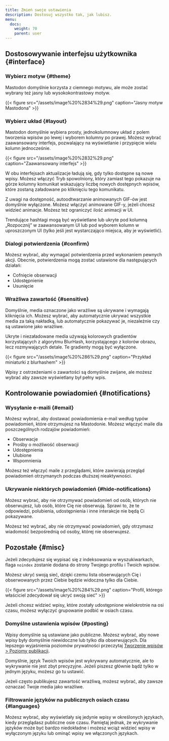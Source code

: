```yaml
---
title: Zmień swoje ustawienia
description: Dostosuj wszystko tak, jak lubisz.
menu:
  docs:
    weight: 70
    parent: user
---
```


## Dostosowywanie interfejsu użytkownika {#interface}

### Wybierz motyw {#theme}

Mastodon domyślnie korzysta z ciemnego motywu, ale może zostać wybrany też jasny lub wysokokontrastowy motyw.

{{< figure src="/assets/image%20%2834%29.png" caption="Jasny motyw Mastodona" >}}

### Wybierz układ {#layout}

Mastodon domyślnie wybiera prosty, jednokolumnowy układ z polem tworzenia wpisów po lewej i wyborem kolumny po prawej. Możesz wybrać zaawansowany interfejs, pozwalający na wyświetlanie i przypięcie wielu kolumn jednocześnie.

{{< figure src="/assets/image%20%2832%29.png" caption="Zaawansowany interfejs" >}}

W obu interfejsach aktualizacje ładują się, gdy tylko dostępne są nowe wpisy. Możesz włączyć Tryb spowolniony, który zamiast tego pokazuje na górze kolumny komunikat wskazujący liczbę nowych dostępnych wpisów, które zostaną załadowane po kliknięciu tego komunikatu.

Z uwagi na dostępność, autoodtwarzanie animowanych GIF-ów jest domyślnie wyłączone. Możesz włączyć animowane GIF-y, jeżeli chcesz widzieć animacje. Możesz też ograniczyć ilość animacji w UI.

Trendujące hashtagi mogą być wyświetlane lub ukryte pod kolumną „Rozpocznij” w zaawansowanym UI lub pod wyborem kolumn w uproszczonym UI \(tylko jeśli jest wystarczająco miejsca, aby je wyświetlić\).

### Dialogi potwierdzenia {#confirm}

Możesz wybrać, aby wymagać potwierdzenia przed wykonaniem pewnych akcji. Obecnie, potwierdzenia mogą zostać ustawione dla następujących działań:

* Cofnięcie obserwacji
* Udostępnienie
* Usunięcie

### Wrażliwa zawartość {#sensitive}

Domyślnie, media oznaczone jako wrażliwe są ukrywane i wymagają kliknięcia ich. Możesz wybrać, aby automatycznie ukrywać wszystkie media za taką nakładką, lub automatycznie pokazywać je, niezależnie czy są ustawione jako wrażliwe.

Ukryte i niezaładowane media używają kolorowych gradientów korzystających z algorytmu BlurHash, korzystającego z kolorów obrazu, lecz rozmywających detale. Te gradienty mogą być wyłączone.

{{< figure src="/assets/image%20%286%29.png" caption="Przykład miniaturki z blurhashem" >}}

Wpisy z ostrzeżeniami o zawartości są domyślnie zwijane, ale możesz wybrać aby zawsze wyświetlany był pełny wpis.

## Kontrolowanie powiadomień {#notifications}

### Wysyłanie e-maili {#email}

Możesz wybrać, aby dostawać powiadomienia e-mail według typów powiadomień, które otrzymujesz na Mastodonie. Możesz włączyć maile dla poszczególnych rodzajów powiadomień:

* Obserwacje
* Prośby o możliwość obserwacji
* Udostępnienia
* Ulubione
* Wspomnienia

Możesz też włączyć maile z przeglądami, które zawierają przegląd powiadomień otrzymanych podczas dłuższej nieaktywności.

### Ukrywanie niektórych powiadomień {#hide-notifications}

Możesz wybrać, aby nie otrzymywać powiadomień od osób, których nie obserwujesz, lub osób, które Cię nie obserwują. Sprawi to, że te odpowiedzi, polubienia, udostępnienia i inne interakcje nie będą Ci pokazywane.

Możesz też wybrać, aby nie otrzymywać powiadomień, gdy otrzymasz wiadomość bezpośrednią od osoby, której nie obserwujesz.

## Pozostałe {#misc}

Jeżeli zdecydujesz się wypisać się z indeksowania w wyszukiwarkach, flaga `noindex` zostanie dodana do strony Twojego profilu i Twoich wpisów.

Możesz ukryć swoją sieć, dzięki czemu lista obserwujących Cię i obserwowanych przez Ciebie będzie widoczna tylko dla Ciebie.

{{< figure src="/assets/image%20%284%29.png" caption="Profil, którego właściciel zdecydował się ukryć swoją sieć" >}}

Jeżeli chcesz widzieć wpisy, które zostały udostępnione wielokrotnie na osi czasu, możesz wyłączyć grupowanie podbić w osiach czasu.

### Domyślne ustawienia wpisów {#posting}

Wpisy domyślnie są ustawiane jako publiczne. Możesz wybrać, aby nowe wpisy były domyślnie niewidoczne lub tylko dla obserwujących. Dla lepszego wyjaśnienia poziomów prywatności przeczytaj [Tworzenie wpisów &gt; Poziomy publikacji](../posting#privacy).

Domyślnie, język Twoich wpisów jest wykrywany automatycznie, ale to wykrywanie nie jest zbyt precyzyjne. Jeżeli piszesz głównie bądź tylko w jednym języku, możesz go tu ustawić.

Jeżeli często publikujesz zawartość wrażliwą, możesz wybrać, aby zawsze oznaczać Twoje media jako wrażliwe.

### Filtrowanie języków na publicznych osiach czasu {#languages}

Możesz wybrać, aby wyświetlały się jedynie wpisy w określonych językach, kiedy przeglądasz publiczne osie czasu. Pamiętaj jednak, że wykrywanie języków może być bardzo niedokładne i możesz wciąż widzieć wpisy w wyłączonym języku lub ominąć wpisy we włączonych językach.


